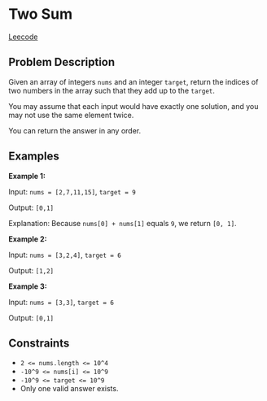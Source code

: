 # Two Sum 
[Leecode](https://leetcode.com/problems/two-sum/description/)
## Problem Description

Given an array of integers `nums` and an integer `target`, return the indices of two numbers in the array such that they add up to the `target`.

You may assume that each input would have exactly one solution, and you may not use the same element twice.

You can return the answer in any order.

## Examples

**Example 1:**

Input: `nums = [2,7,11,15]`, `target = 9`

Output: `[0,1]`

Explanation: Because `nums[0] + nums[1]` equals `9`, we return `[0, 1]`.

**Example 2:**

Input: `nums = [3,2,4]`, `target = 6`

Output: `[1,2]`

**Example 3:**

Input: `nums = [3,3]`, `target = 6`

Output: `[0,1]`

## Constraints

- `2 <= nums.length <= 10^4`
- `-10^9 <= nums[i] <= 10^9`
- `-10^9 <= target <= 10^9`
- Only one valid answer exists.